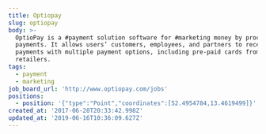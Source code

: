 ```yaml
---
title: Optiopay
slug: optiopay
body: >-
  OptioPay is a #payment solution software for #marketing money by processing
  payments. It allows users’ customers, employees, and partners to receive their
  payments with multiple payment options, including pre-paid cards from
  retailers.
tags:
  - payment
  - marketing
job_board_url: 'http://www.optiopay.com/jobs'
positions:
  - position: '{"type":"Point","coordinates":[52.4954784,13.4619499]}'
created_at: '2017-06-28T20:33:42.998Z'
updated_at: '2019-06-16T10:36:09.627Z'
---
```


